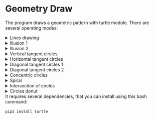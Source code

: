 # Geometry Draw
The program draws a geometric pattern with turtle module.
There are several operating modes:
<details><summary>Lines drawing</summary>
Output example:<br>
<img src="examples/lines.png" alt="Lines drawing">
</details>
<details><summary>Illusion 1</summary>
<img src="examples/illusion.png" alt="Illusion 1">
</details>
<details><summary>Illusion 2</summary>
<img src="examples/illusion2.png" alt="Illusion 2">
</details>
<details><summary>Vertical tangent circles</summary>
<img src="examples/vertical_tangent_circles.png" alt="Vertical tangent circles">
</details>
<details><summary>Horizontal tangent circles</summary>
<img src="examples/horizontal_tangent_circles.png" alt="Horizontal tangent circles">
</details>
<details><summary>Diagonal tangent circles 1</summary>
<img src="examples/diagonal_tangent_circles.png" alt="Diagonal tangent circles 1">
</details>
<details><summary>Diagonal tangent circles 2</summary>
<img src="examples/diagonal_tangent_circles2.png" alt="Diagonal tangent circles 2">
</details>
<details><summary>Concentric circles</summary>
<img src="examples/concentric_circles.png" alt="Concentric circles">
</details>
<details><summary>Spiral</summary>
<img src="examples/spiral.png" alt="Spiral">
</details>
<details><summary>Intersection of circles</summary>
<img src="examples/intersection_circles.png" alt="Intersection of circles">
</details>
<details><summary>Circles donut</summary>
<img src="examples/circles_donut.png" alt="Circles donut">
</details>
It requires several dependencies, that you can install using this bash command:

```bash
pip3 install turtle
```